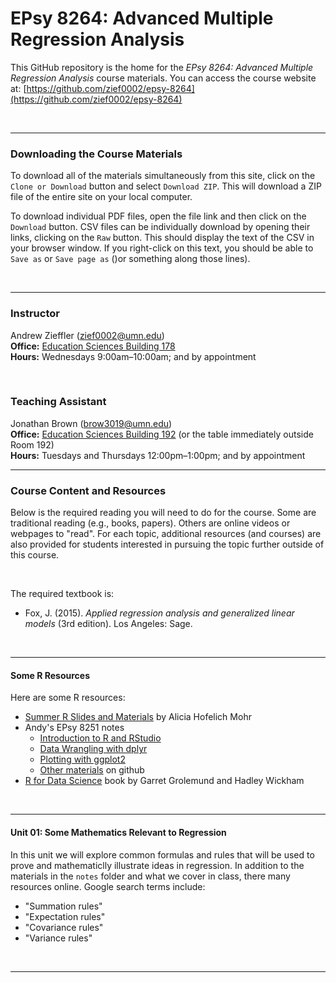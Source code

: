 EPsy 8264: Advanced Multiple Regression Analysis
=========


This GitHub repository is the home for the _EPsy 8264: Advanced Multiple Regression Analysis_ course materials. You can access the course website at: [https://github.com/zief0002/epsy-8264](https://github.com/zief0002/epsy-8264)

<br />

---


### Downloading the Course Materials

To download all of the materials simultaneously from this site, click on the `Clone or Download` button and select `Download ZIP`. This will download a ZIP file of the entire site on your local computer. 

To download individual PDF files, open the file link and then click on the `Download` button. CSV files can be individually download by opening their links, clicking on the `Raw` button. This should display the text of the CSV in your browser window. If you right-click on this text, you should be able to `Save as` or `Save page as` ()or something along those lines). 

<br />

---


### Instructor

Andrew Zieffler ([zief0002@umn.edu](mailto://zief0002@umn.edu)) <br />
**Office:** [Education Sciences Building 178](https://www.google.com/maps/place/Education+Sciences+Building/@44.9784043,-93.2394586,15z/data=!4m2!3m1!1s0x0:0x45656dac481b9150)  <br />
**Hours:** Wednesdays 9:00am–10:00am; and by appointment <br />



<br />

### Teaching Assistant

Jonathan Brown ([brow3019@umn.edu](mailto://brow3019@umn.edu)) <br />
**Office:** [Education Sciences Building 192](https://www.google.com/maps/place/Education+Sciences+Building/@44.9784043,-93.2394586,15z/data=!4m2!3m1!1s0x0:0x45656dac481b9150)  (or the table immediately outside Room 192) <br />
**Hours:** Tuesdays and Thursdays 12:00pm–1:00pm; and by appointment <br />


---

### Course Content and Resources

Below is the required reading you will need to do for the course. Some are traditional reading (e.g., books, papers). Others are online videos or webpages to "read". For each topic, additional resources (and courses) are also provided for students interested in pursuing the topic further outside of this course.

<br />

The required textbook is:

- Fox, J. (2015). _Applied regression analysis and generalized linear models_ (3rd edition). Los Angeles: Sage.


<br />

---

#### Some R Resources

Here are some R resources:

- [Summer R Slides and Materials](https://drive.google.com/drive/folders/1AkGUh3NlFs3Zqp-ieD1SckDTYJ5cbk-p) by Alicia Hofelich Mohr
- Andy's EPsy 8251 notes
	- [Introduction to R and RStudio](http://www.datadreaming.org/files/01-introduction-to-r.html#1)
	- [Data Wrangling with dplyr](http://www.datadreaming.org/files/02-data-wrangling-with-dplyr.html#1)
	- [Plotting with ggplot2](http://www.datadreaming.org/files/03-plotting-with-ggplot2.html#1)
	- [Other materials](https://github.com/zief0002/epsy-8251) on github
- [R for Data Science](http://r4ds.had.co.nz/) book by Garret Grolemund and Hadley Wickham 

<br />

---

#### Unit 01: Some Mathematics Relevant to Regression

In this unit we will explore common formulas and rules that will be used to prove and mathematiclly illustrate ideas in regression. In addition to the materials in the `notes` folder and what we cover in class, there many resources online. Google search terms include:

- "Summation rules"
- "Expectation rules"
- "Covariance rules"
- "Variance rules"


<br />
---

<!--

#### Data Wrangling with dplyr

Here is an R vignette that will help you learn dplyr:

- [dplyr Tutorial](http://genomicsclass.github.io/book/pages/dplyr_tutorial.html)

Additional dplyr resources

- [dplyr Cheatsheet](https://www.rstudio.com/wp-content/uploads/2015/02/data-wrangling-cheatsheet.pdf)

<br />
---

#### Plotting with ggplot2

Here are two videos to watch that will help you learn ggplot2:

- [Plotting with ggplot: Part 1](https://www.youtube.com/watch?v=HeqHMM4ziXA) [video]
- [Plotting with ggplot: Part 2](https://www.youtube.com/watch?v=n8kYa9vu1l8) [video]

Additional ggplot2 resources

- [ggplot2 Cheatsheet](https://www.rstudio.com/wp-content/uploads/2015/08/ggplot2-cheatsheet.pdf)
- [ggplot2 Extensions](http://ggplot2-exts.github.io/index.html)
- [Cookbook for R: Graphs](http://www.cookbook-r.com/Graphs/)

<br />
---

#### Simple Linear Regression: Description

Read the following:

- Lewis-Beck & Lewis-Beck (Chap. 1)

Additional resources

- [corrr Package Vignette](https://github.com/drsimonj/corrr)
- [Guess the Correlation Game](http://guessthecorrelation.com/) [fun game]

<br />
---


#### Simple Linear Regression: Inference

Read the following:

- Lewis-Beck & Lewis-Beck (Chap. 2)

Additional resources

- [Dance of the p-values](https://www.youtube.com/watch?v=ez4DgdurRPg) [video]
- [xkcd: p-values](https://xkcd.com/1478/) [cartoon]

<br />
---

#### Multiple Linear Regression

Read the following:

- Lewis-Beck & Lewis-Beck (Chap. 3)
- [Confounding Variables](http://www.icpsr.umich.edu/icpsrweb/instructors/setups2008/exercises/notes/confounding.jsp) [short web article]

<br />
---

#### Regression Assumptions

Re-read the following:

- Lewis-Beck & Lewis-Beck (Chap. 2)

Additional resources

- [broom Package Vignette](https://cran.r-project.org/web/packages/broom/vignettes/broom.html)
- [Visualizing Residuals](https://drsimonj.svbtle.com/visualising-residuals) [blog post]
- Osborne, J. W., &amp; Overbay, A. (2004). [The power of outliers (and why researchers should ALWAYS check for them)](http://pareonline.net/getvn.asp?v=9&n=6). _Practical Assessment, Research &amp; Evaluation, 9_(6).

<br />
---

#### Categorical Predictors

Read the following:

- [What is Dummy Coding?](https://stats.idre.ucla.edu/other/mult-pkg/faq/general/faqwhat-is-dummy-coding/) [web article]
- [What is Effect Coding?](https://stats.idre.ucla.edu/other/mult-pkg/faq/general/faqwhat-is-effect-coding/) [web article]

Additional resources

- [Science isn't Broken](https://fivethirtyeight.com/features/science-isnt-broken/#part1) [web article]
- Gelman, A., Hill, J., & Yajima, M. (2012). [Why we (usually) don’t have to worry about multiple comparisons](http://www.stat.columbia.edu/~gelman/research/published/multiple2f.pdf). _Journal of Research on Educational Effectiveness, 5_, 189&ndash;211.

<br />
---

#### Post Hoc Tests

Read the following:

- Veazie, P. J. (2006). [When to combine hypotheses and adjust for multiple Tests](https://www.ncbi.nlm.nih.gov/pmc/articles/PMC1713204/). _Health Services Research, 41_(3 Pt 1), 804&ndash;818. doi:  10.1111/j.1475-6773.2006.00512.x 

Here are some additional resources:

- [Add p-Values and Significance Levels to ggplots](http://www.sthda.com/english/wiki/add-p-values-and-significance-levels-to-ggplots) [web article]

<br />
---

#### Log-Transformations

Read the following:

- [Interpreting Coefficients in Regression with Log-Transformed Variables](https://www.cscu.cornell.edu/news/statnews/stnews83.pdf)
- [Interpret Regression Coefficient Estimates](http://www.cazaar.com/ta/econ113/interpreting-beta)

<br />
---
-->
